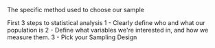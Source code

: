 
The specific method used to choose our sample

First 3 steps to statistical analysis
	1 - Clearly define who and what our population is
	2 - Define what variables we're interested in, and how we measure them.
	3 - Pick your Sampling Design



